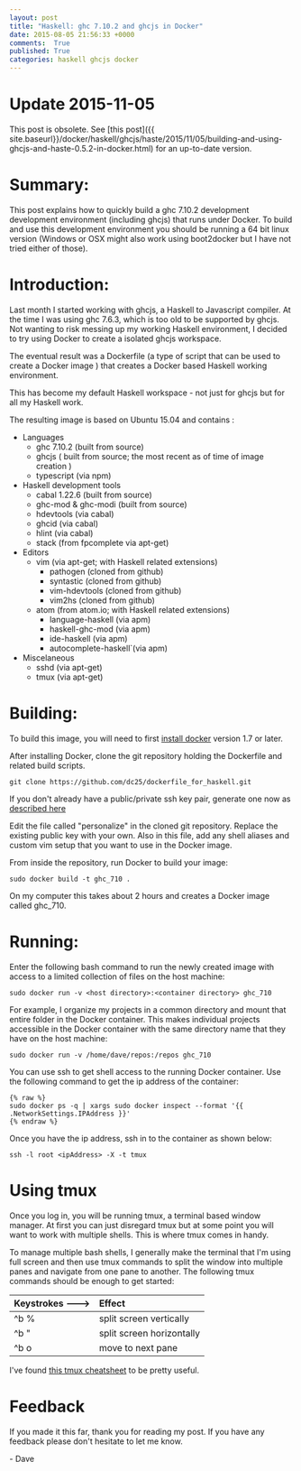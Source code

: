 ```yaml
---
layout: post
title: "Haskell: ghc 7.10.2 and ghcjs in Docker"
date: 2015-08-05 21:56:33 +0000
comments:  True
published: True
categories: haskell ghcjs docker
---
```

# Update 2015-11-05
This post is obsolete.  See [this post]({{ site.baseurl}}/docker/haskell/ghcjs/haste/2015/11/05/building-and-using-ghcjs-and-haste-0.5.2-in-docker.html) for an up-to-date version.

# Summary:
This post explains how to quickly build a ghc 7.10.2 development development environment (including ghcjs) that runs under Docker.  To build and use this development environment you should be running a 64 bit linux version (Windows or OSX might also work using boot2docker but I have not tried either of those).

# Introduction:
Last month I started working with ghcjs, a Haskell to Javascript compiler.  At the time I was using ghc 7.6.3, which is too old to be supported by ghcjs.  Not wanting to risk messing up my working Haskell environment, I decided to try using Docker to create a isolated ghcjs workspace.

The eventual result was a Dockerfile (a type of script that can be used to create a Docker image ) that creates a Docker based Haskell working environment.

This has become my default Haskell workspace - not just for ghcjs but for all my Haskell work.

The resulting image is based on Ubuntu 15.04 and contains :   

* Languages
  * ghc 7.10.2  (built from source)
  * ghcjs ( built from source; the most recent as of time of image creation )  
  * typescript (via npm)
* Haskell development tools
  * cabal 1.22.6  (built from source)
  * ghc-mod & ghc-modi (built from source)
  * hdevtools (via cabal)
  * ghcid (via cabal)
  * hlint (via cabal)
  * stack (from fpcomplete via apt-get)
* Editors
  * vim (via apt-get; with Haskell related extensions)
    * pathogen (cloned from github)
    * syntastic (cloned from github)
    * vim-hdevtools (cloned from github)
    * vim2hs (cloned from github)
  * atom (from atom.io; with Haskell related extensions)
    * language-haskell  (via apm)
    * haskell-ghc-mod  (via apm)
    * ide-haskell  (via apm)
    * autocomplete-haskell`(via apm)
* Miscelaneous
  * sshd (via apt-get)
  * tmux (via apt-get)

# Building:
To build this image, you will need to first [install docker](https://docs.docker.com/installation/) version 1.7 or later.

After installing Docker, clone the git repository holding the Dockerfile and related build scripts.

    git clone https://github.com/dc25/dockerfile_for_haskell.git

If you don't already have a public/private ssh key pair, generate one now as [described here](https://help.github.com/articles/generating-ssh-keys/)

Edit the file called "personalize" in the cloned git repository.  Replace the existing public key with your own.  Also in this file, add any shell aliases and custom vim setup that you want to use in the Docker image.

From inside the repository, run Docker to build your image:    

    sudo docker build -t ghc_710 .

On my computer this takes about 2 hours and creates a Docker image called ghc_710.
    
# Running:

Enter the following bash command to run the newly created image with access to a limited collection of files on the host machine:  

    sudo docker run -v <host directory>:<container directory> ghc_710 

For example, I organize my projects in a common directory and mount that entire folder in the Docker container.  This makes individual projects accessible in the Docker container with the same directory name that they have on the host machine:  

    sudo docker run -v /home/dave/repos:/repos ghc_710 

You can use ssh to get shell access to the running Docker container.  Use the following command to get the ip address of the container:

    {% raw %}
    sudo docker ps -q | xargs sudo docker inspect --format '{{ .NetworkSettings.IPAddress }}'
    {% endraw %}

Once you have the ip address, ssh in to the container as shown below:

    ssh -l root <ipAddress> -X -t tmux


# Using tmux

   Once you log in, you will be running tmux, a terminal based window manager.  At first you can just disregard tmux but at some point you will want to work with multiple shells.  This is where tmux comes in handy.  

To manage multiple bash shells, I generally make the terminal that I'm using full screen and then use tmux commands to split the window into multiple panes and navigate from one pane to another.  The following tmux commands should be enough to get started:

| Keystrokes ---> | Effect |
|:-------------|:-------|
| ^b %         | split screen vertically |
| ^b "         | split screen horizontally |
| ^b o         | move to next pane |

I've found [this tmux cheatsheet](http://www.mechanicalkeys.com/files/os/notes/tm.html) to be pretty useful.


# Feedback

If you made it this far, thank you for reading my post.  If you have any feedback please don't hesitate to let me know.

\- Dave

